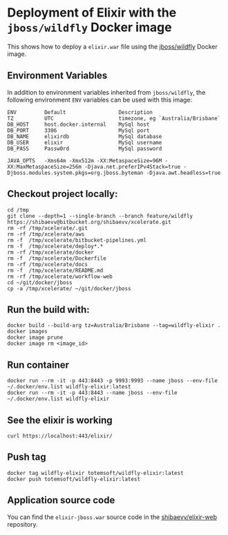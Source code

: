 # Deployment of Elixir with the `jboss/wildfly` Docker image

This shows how to deploy a `elixir.war` file using the [jboss/wildfly](https://registry.hub.docker.com/u/jboss/wildfly/) Docker image.

## Environment Variables

In addition to environment variables inherited from `jboss/wildfly`, the following environment `ENV` variables can be used with this image:

    ENV         Default                 Description
    TZ          UTC                     timezone, eg `Australia/Brisbane`
    DB_HOST     host.docker.internal    MySql host
    DB_PORT     3306                    MySql port
    DB_NAME     elixirdb                MySql database
    DB_USER     elixir                  MySql username
    DB_PASS     Passw0rd                MySql password

    JAVA_OPTS   -Xms64m -Xmx512m -XX:MetaspaceSize=96M -XX:MaxMetaspaceSize=256m -Djava.net.preferIPv4Stack=true -Djboss.modules.system.pkgs=org.jboss.byteman -Djava.awt.headless=true

## Checkout project locally:
    cd /tmp
    git clone --depth=1 --single-branch --branch feature/wildfly https://shibaevv@bitbucket.org/shibaevv/xcelerate.git
    rm -rf /tmp/xcelerate/.git
    rm -rf /tmp/xcelerate/aws
    rm -f  /tmp/xcelerate/bitbucket-pipelines.yml
    rm -f  /tmp/xcelerate/deploy*.*
    rm -rf /tmp/xcelerate/docker
    rm -f  /tmp/xcelerate/Dockerfile
    rm -rf /tmp/xcelerate/docs
    rm -f  /tmp/xcelerate/README.md
    rm -rf /tmp/xcelerate/workflow-web
    cd ~/git/docker/jboss
    cp -a /tmp/xcelerate/ ~/git/docker/jboss

## Run the build with:
    docker build --build-arg tz=Australia/Brisbane --tag=wildfly-elixir .
    docker images
    docker image prune
    docker image rm <image_id>

## Run container
    docker run --rm -it -p 443:8443 -p 9993:9993 --name jboss --env-file ~/.docker/env.list wildfly-elixir:latest
    docker run --rm -it -p 443:8443 --name jboss --env-file ~/.docker/env.list wildfly-elixir

## See the elixir is working
    curl https://localhost:443/elixir/

## Push tag
    docker tag wildfly-elixir totemsoft/wildfly-elixir:latest
    docker push totemsoft/wildfly-elixir:latest

## Application source code

You can find the `elixir-jboss.war` source code in the [shibaevv/elixir-web](https://bitbucket.org/shibaevv/xcelerate/src/master/elixir-web/) repository.

